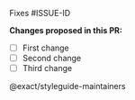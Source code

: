 <!--- Please tell us which issue this solves --->
Fixes #ISSUE-ID

<!--- if you want you can leave some extra information below this line --->


**Changes proposed in this PR:**
<!--- please tell us briefly which changes are made in this PR --->
- [ ] First change
- [ ] Second change
- [ ] Third change

<!--- We will notify the repository maintainers to review this PR ;-) --->
@exact/styleguide-maintainers
